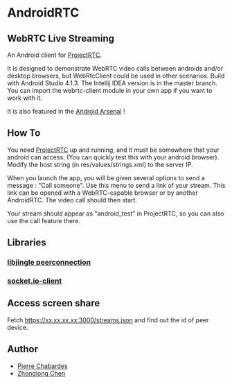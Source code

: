 # AndroidRTC

## WebRTC Live Streaming

An Android client for [ProjectRTC](https://github.com/zhonglong/ProjectRTC).

It is designed to demonstrate WebRTC video calls between androids and/or desktop browsers, but WebRtcClient could be used in other scenarios. 
Build with Android Studio 4.1.3. The Intellij IDEA version is in the master branch.
You can import the webrtc-client module in your own app if you want to work with it.

It is also featured in the [Android Arsenal](https://android-arsenal.com/details/3/1262) !

## How To

You need [ProjectRTC](https://github.com/zhonglong/ProjectRTC) up and running, and it must be somewhere that your android can access. (You can quickly test this with your android browser). Modify the host string (in res/values/strings.xml) to the server IP.

When you launch the app, you will be given several options to send a message : "Call someone".
Use this menu to send a link of your stream. This link can be opened with a WebRTC-capable browser or by another AndroidRTC.
The video call should then start.

Your stream should appear as "android_test" in ProjectRTC, so you can also use the call feature there.

## Libraries

### [libjingle peerconnection](https://code.google.com/p/webrtc/)
### [socket.io-client](https://github.com/nkzawa/socket.io-client.java)

## Access screen share

Fetch https://xx.xx.xx.xx:3000/streams.json and find out the id of peer device.

## Author

- [Pierre Chabardes](mailto:pierre@chabardes.net)
- [Zhonglong Chen](mailto:zhonglong.chen@tpv-tech.com)
